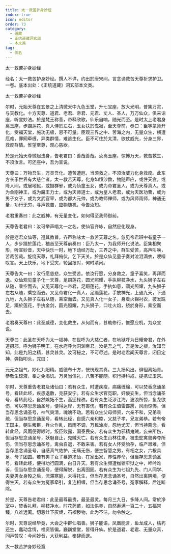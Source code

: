 ```yaml
---
title: 太一救苦护身妙经
index: true
icon: editor
order: 73
category:
  - 道藏
  - 正统道藏洞玄部
  - 本文类
tag:
  - 佚名
---
```


太一救苦护身妙经  

经名：太一救苦护身妙经。撰人不详，约出於唐宋间。言念诵救苦天尊祈求护卫。一卷。底本出处：《正统道藏》洞玄部本文类。  

太一救苦护身妙经  

尔时，元始天尊在玄景之上清微天中九色玉堂，升七宝座，放大光明，普集万灵，与天教化。十方天尊、道君、老君、帝君、元君、丈人、圣人，万万仙众，俱来诣座，听宣妙法。於是梵王称善，帝释欣歌，仙乐自响，随光而至。是时太上老君身离玉座，步蹑莲花，真人侍於左右，玉女扶於曳裾，至天尊前，奏曰：臣等蒙师开化，受福天堂，施功无极，恩不可量。臣观三界之中、苦海之内，无量众生，横遭厄难，罪网牵缠，异类群情，难逃生化。臣不可住於太清，欲仗威光，分身三界，救度群情。惟望至尊，观心慈欲。  

於是元始天尊微起法身，告老君曰：善哉善哉。汝离玉座，惊怖万天，救苦救生，不须汝言。可还座中，吾为宣说。  

天尊曰：万物吾生，万灵吾化。遭苦遭厄，当须救之。不须汝威力化身救度。此东方长乐世界有大慈仁者，太一救苦天尊，化身如恒沙数，物随声应，或住天宫，或降人间，或居地狱，或摄群邪，或为仙童玉女，或为帝君圣人，或为天尊真人，或为金刚神王，或为魔王力士，或为天师道士，或为皇人老君，或为天医功曹，或为男子女子，或为文武官宰，或为都大元帅，或为教师禅师，或为风师雨师，神通无量，功行无穷，寻声救苦，应物随机，今告汝知。  

老君重奏曰：此之威神，有无量变化，如何得至我师御前。  

天尊告老君曰：汝可举声唱太一之名，使仙官齐咏，自然应化现身。  

於是老君众仙等，遵其教旨，齐声称咏太一救苦天尊之名。忽见帝君班中有童子一人，步步蹑於莲花，稽首至天尊前奏曰：臣乃太一，为我师开化说法。臣集相聚形，听宣妙音，天中快乐一时，地下动经万劫，三界之中，群生受苦，高声叫唤，苦哉苦哉。旋绕天尊，礼拜俯伏，乞下天关。於是众仙见童子奏对泣泪滴衣，哽噎叹言。天上快乐，地下受灾，轮回报对，何时清闲。  

天尊告太一曰：汝行愿慈悲，众生受苦。依汝行愿，分身救之。童子喜笑，再拜而退。众仙观见童子化一天尊，足蹑莲花，圆光照耀，手执柳枝净水，九头狮子左右从随，乘空而去。又见天尊化一帝君，足蹑莲花，手执如意，圆光照耀，九头狮子左右从随，乘空而去。又见帝君化一真人，足蹑莲花，手放神光，上通九天，下通九地，九头狮子左右从随，乘空而去。又见真人化一女子，身着火锦衬衣，披发跣足，蹑於莲花，手执金剑，圆光照耀，九头狮子，口吐火焰，绕於身形，乘空而去。  

老君奏天尊曰：此圣威德，变化救生，从何而有，甚劫修行，惟愿应机，为众宣说。  

天尊曰：此圣在天呼为太一福神，在世呼为大慈仁者，在地狱呼为日耀帝君，在外道摄邪，呼为狮子明王，在水府呼为洞渊帝君。汝是吾之气，吾是汝之根，汝知吾知，此是九阳之精，甚灵甚灵。汝可秘之，不可尽述。是时老君闻天尊言，闭目定神，弹指叩头，咒曰：  

元元之祖气，妙化九阳精。威德布十方，恍恍现其真。三九扬风出，徘徊离始青。恭敬生琼液，奉之免渴饥。万灵当信礼，八苦不能随。积行持科戒，提携证玉京。  

尔时，天尊重告老君及诸仙曰：若有众生，时遭疾疫，病痛缠绵，可以焚香念诵圣号，看转此经，疾患退散，克获安宁。若有众生求官觅职，奸佞妄生，但当念诵圣号，看转此经，自然嫉妬不生，高迁禄秩。若有众生泛涉江海，波浪所惊，鱼龙欲伤，可以存思念诵圣号，便得达岸，无有害伤。若有众生值雷霹雳，风雨惊怖，但当存思念诵圣号，神气爽清，魂魄不动。若有众生父母师资，六亲不和，兄弟乖疏，但当存思念诵圣号，看转此经，自感六亲和睦，父慈子孝，兄友弟恭。若有帝王国主，朝生叛臣，兵火作乱，风雨不调，万民涂炭，怨地尤天，但当持斋念，看转此经，风雨便得顺时，叛臣败露，国泰民安。若有众生为邪精鬼贼，妄来所伤，但当存思念诵圣号，妖魅自止，鬼贼灭亡。若有众生山林往来，被虫蛇禽兽奔夺所伤，但当存思念诵圣号，禽虫自退，不敢来害。若有女人怀受胎孕，临产艰难，但当存思念诵圣号，自感真气佑护，无痛无伤，便生智慧之男，有相之女，六根具足，母子团圆。若有男子女子慕道求仙，在家出家，养性养命，但当存思念诵圣号，看转此经，便得功行圆满，白日升天。若有众生频遭枷锁牢狱之中，呻吟难诉，但当存思念诵圣号，便得解脱，出离囹圄。若有众生为七祖九先、门人同学、夫妻男女身殁之后，流滞寒庭，未得托生，但当存思念诵圣号，自然出离阴境，便得生天。若有众生为冤家牵引，复连相缠，但当存思念诵圣号，冤家解释，后连断除。  

於是，天尊告老君曰：此圣最尊最贵，最圣最灵。每月三九日，多降人间。常於净室中，焚香礼拜，柳枝净水，时花药苗，如法供养，自然寿满一百二十，五福常臻，八难远离。切忌灶下灰烬，石榴秽物，此为不洁，勿令触之。  

尔时，天尊说经毕竟，大会之中群仙唱善。狮子能语，凤凰能言，鱼龙成人，枯朽还生，蠢动含情，福资皆徧。巍巍堂堂，皆得升仙。於是道君、老君、无量众真，同声赞叹：今闻妙音，大获利益。奉辞而退。  

太一救苦护身妙经竟  
